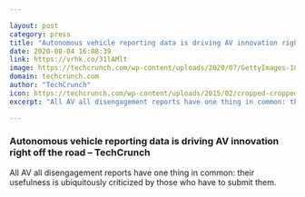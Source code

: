 ```yaml
---

layout: post
category: press
title: "Autonomous vehicle reporting data is driving AV innovation right off the road"
date: 2020-08-04 16:08:39
link: https://vrhk.co/31lAMlt
image: https://techcrunch.com/wp-content/uploads/2020/07/GettyImages-1032538952.jpg?w=600
domain: techcrunch.com
author: "TechCrunch"
icon: https://techcrunch.com/wp-content/uploads/2015/02/cropped-cropped-favicon-gradient.png?w=180
excerpt: "All AV all disengagement reports have one thing in common: their usefulness is ubiquitously criticized by those who have to submit them."

---
```


### Autonomous vehicle reporting data is driving AV innovation right off the road – TechCrunch

All AV all disengagement reports have one thing in common: their usefulness is ubiquitously criticized by those who have to submit them.